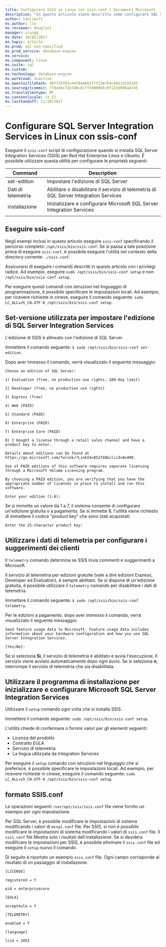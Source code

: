 ```yaml
---
title: Configurare SSIS in Linux con ssis-conf | Documenti Microsoft
description: "In questo articolo viene descritto come configurare SQL Server Integration Services (SSIS) in Linux con l'utilità Configurazione di ssis."
author: leolimsft
ms.author: lle
ms.reviewer: douglasl
manager: craigg
ms.date: 10/02/2017
ms.topic: article
ms.prod: sql-non-specified
ms.prod_service: database-engine
ms.service: 
ms.component: linux
ms.suite: sql
ms.custom: 
ms.technology: database-engine
ms.workload: Inactive
ms.openlocfilehash: 497735f83cd43844661f7f13e754c4821d193181
ms.sourcegitcommit: 7f8aebc72e7d0c8cff3990865c9f1316996a67d5
ms.translationtype: MT
ms.contentlocale: it-IT
ms.lasthandoff: 11/20/2017
---
```

# <a name="configure-sql-server-integration-services-on-linux-with-ssis-conf"></a>Configurare SQL Server Integration Services in Linux con ssis-conf

Eseguire il `ssis-conf` script di configurazione quando si installa SQL Server Integration Services (SSIS) per Red Hat Enterprise Linux e Ubuntu. È possibile utilizzare questa utilità per configurare le proprietà seguenti:

| Command | Description |
|-------------|---------------------------------------------------------------------|
| set-edition | Impostare l'edizione di SQL Server                                       |
| Dati di telemetria   | Abilitare o disabilitare il servizio di telemetria di SQL Server Integration Services |
| installazione       | Inizializzare e configurare Microsoft SQL Server Integration Services      |
|||

## <a name="run-ssis-conf"></a>Eseguire ssis-conf

Negli esempi inclusi in questo articolo eseguire `ssis-conf` specificando il percorso completo: `/opt/ssis/bin/ssis-conf`. Se si passa a tale posizione prima di eseguire `ssis-conf`, è possibile eseguire l'utilità nel contesto della directory corrente: `./ssis-conf`.

Assicurarsi di eseguire i comandi descritti in questo articolo con i privilegi radice. Ad esempio, eseguire `sudo /opt/ssis/bin/ssis-conf setup` e non `/opt/ssis/bin/ssis-conf setup`.

Per eseguire questi comandi con istruzioni nel linguaggio di programmazione, è possibile specificare le impostazioni locali. Ad esempio, per ricevere richieste in cinese, eseguire il comando seguente: `sudo LC_ALL=zh_CN.UTF-8 /opt/ssis/bin/ssis-conf setup`.

## <a name="use-set-edition-to-set-the-edition-of-sql-server-integration-services"></a>Set-versione utilizzata per impostare l'edizione di SQL Server Integration Services

L'edizione di SSIS è allineato con l'edizione di SQL Server.

Immettere il comando seguente: `$ sudo /opt/ssis/bin/ssis-conf set-edition`.

Dopo aver immesso il comando, verrà visualizzato il seguente messaggio:

```
Choose an edition of SQL Server:

1) Evaluation (free, no production use rights, 180-day limit)

2) Developer (free, no production use rights)

3) Express (free)

4) Web (PAID)

5) Standard (PAID)

6) Enterprise (PAID)

7) Enterprise Core (PAID)

8) I bought a license through a retail sales channel and have a product key to enter.

Details about editions can be found at https://go.microsoft.com/fwlink/?LinkId=852748&clcid=0x409.

Use of PAID editions of this software requires separate licensing through a Microsoft Volume Licensing program.

By choosing a PAID edition, you are verifying that you have the appropriate number of licenses in place to install and run this software.

Enter your edition (1-8):
```

Se si immette un valore da 1 a 7, il sistema consente di configurare un'edizione gratuita o a pagamento. Se si immette 8, l'utilità viene richiesto di immettere il codice "product key" che sono stati acquistati:

```
Enter the 25-character product key:
```

## <a name="use-telemetry-to-configure-customer-feedback"></a>Utilizzare i dati di telemetria per configurare i suggerimenti dei clienti

Il `telemetry` comando determina se SSIS Invia commenti e suggerimenti a Microsoft.

Il servizio di telemetria per edizioni gratuite (vale a dire edizioni Express, Developer ed Evaluation), è sempre abilitato. Se si dispone di un'edizione gratuita, è possibile utilizzare il `telemetry` comando per disabilitare i dati di telemetria.

Immettere il comando seguente: `$ sudo /opt/ssis/bin/ssis-conf telemetry`.

Per le edizioni a pagamento, dopo aver immesso il comando, verrà visualizzato il seguente messaggio:

```
Send feature usage data to Microsoft. Feature usage data includes information about your hardware configuration and how you use SQL Server Integration Services.

[Yes/No]:
```

Se si seleziona **Sì**, il servizio di telemetria è abilitato e avvia l'esecuzione. Il servizio viene avviato automaticamente dopo ogni avvio. Se si seleziona **n**, interrompe il servizio di telemetria che sia disabilitata.

## <a name="use-setup-to-initialize-and-set-up-microsoft-sql-server-integration-services"></a>Utilizzare il programma di installazione per inizializzare e configurare Microsoft SQL Server Integration Services

Utilizzare il `setup` comando ogni volta che si installa SSIS.

Immettere il comando seguente: `sudo /opt/ssis/bin/ssis-conf setup`.

L'utilità chiede di confermare o fornire valori per gli elementi seguenti:
-   Licenza del prodotto
-   Contratto EULA
-   Servizio di telemetria
-   La lingua utilizzata da Integration Services

Per eseguire il `setup` comando con istruzioni nel linguaggio che si preferisce, è possibile specificare le impostazioni locali. Ad esempio, per ricevere richieste in cinese, eseguire il comando seguente: `sudo LC_ALL=zh_CN.UTF-8 /opt/ssis/bin/ssis-conf setup`.

## <a name="ssisconf-format"></a>formato SSIS.conf

Le operazioni seguenti `/var/opt/ssis/ssis.conf` file viene fornito un esempio per ogni impostazione.

Per SQL Server, è possibile modificare le impostazioni di sistema modificando i valori di `mssql.conf` file. Per SSIS, si *non è possibile* modificare le impostazioni di sistema modificando i valori di `ssis.conf` file. Il `ssis.conf` file Mostra solo i risultati dell'installazione. Se si desidera modificare le impostazioni per SSIS, è possibile eliminare il `ssis.conf` file ed eseguire il `setup` nuovo il comando.

Di seguito è riportato un esempio `ssis.conf` file. Ogni campo corrisponde al risultato di un passaggio di installazione.

```
[LICENSE]
                       
registered = Y        
                       
pid = enterprisecore  
                       
[EULA]
                       
accepteula = Y        
                       
[TELEMETRY]
                       
enabled = Y           
                       
[language]
                       
lcid = 2052
```
